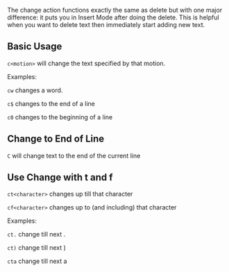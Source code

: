 The change action functions exactly the same as delete but with one major difference: it puts you in Insert Mode after doing the delete. This is helpful when you want to delete text then immediately start adding new text.

## Basic Usage

`c<motion>` will change the text specified by that motion.

Examples:

`cw` changes a word.

`c$` changes to the end of a line

`c0` changes to the beginning of a line

## Change to End of Line

`C` will change text to the end of the current line

## Use Change with t and f

`ct<character>` changes up till that character

`cf<character>` changes up to (and including) that character

Examples:

`ct.` change till next .

`ct)` change till next )

`cta` change till next a
